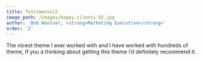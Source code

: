 ```yaml
---
title: Testimonial2
image_path: /images/happy-clients-02.jpg
author: 'Bob Woolner, <strong>Marketing Executive</strong>'
order: '2'
---
```



The nicest theme I ever worked with and I have worked with hundreds of theme, If you a thinking about getting this theme i’d definitely recommend it.